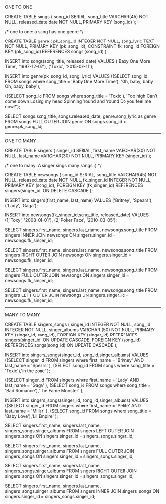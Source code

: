 ONE TO ONE

CREATE TABLE songs (
  song_id SERIAL,
  song_title VARCHAR(45) NOT NULL,
  released_date date NOT NULL,
  PRIMARY KEY (song_id)
);

/*
 one to one: a song has one genre
*/

CREATE TABLE genre (
  pk_song_id INTEGER NOT NULL,
  song_lyric TEXT NOT NULL,
  PRIMARY KEY (pk_song_id),
  CONSTRAINT fk_song_id FOREIGN KEY (pk_song_id) REFERENCES songs (song_id)
);


INSERT into songs(song_title, released_date) VALUES 
('Baby One More Time', '1997-12-02'),
('Toxic', '2015-09-11');


INSERT into genre(pk_song_id, song_lyric) 
VALUES 
((SELECT song_id FROM songs where song_title = 'Baby One More Time'),
'Oh, baby, baby
Oh, baby, baby'),

((SELECT song_id FROM songs where song_title = 'Toxic'),
'Too high
Can’t come down
Losing my head
Spinning ‘round and ‘round
Do you feel me now?');


SELECT songs.song_title, songs.released_date, genre.song_lyric as genre
FROM songs
FULL OUTER JOIN genre
ON songs.song_id = genre.pk_song_id;


------
ONE TO MANY

CREATE TABLE singers (
  singer_id SERIAL,
  first_name VARCHAR(30) NOT NULL,
  last_name VARCHAR(30) NOT NULL,
  PRIMARY KEY (singer_id)
);

/*
 one to many: A singer sings many songs :)
*/

CREATE TABLE newsongs (
  song_id SERIAL,
  song_title VARCHAR(45) NOT NULL,
  released_date date NOT NULL,
  fk_singer_id INTEGER NOT NULL,
  PRIMARY KEY (song_id),
  FOREIGN KEY (fk_singer_id) REFERENCES singers(singer_id) ON DELETE CASCADE
);

INSERT into singers(first_name, last_name) VALUES 
('Britney', 'Spears'),
('Lady', 'Gaga');

INSERT into newsongs(fk_singer_id,song_title, released_date) VALUES 
(1,'Toxy', '2008-01-01'),
(2,'Poker Face', '2010-03-05');

SELECT singers.first_name, singers.last_name, newsongs.song_title
FROM singers
INNER JOIN newsongs
ON singers.singer_id = newsongs.fk_singer_id;

SELECT singers.first_name, singers.last_name, newsongs.song_title
FROM singers
RIGHT OUTER JOIN newsongs
ON singers.singer_id = newsongs.fk_singer_id;


SELECT singers.first_name, singers.last_name, newsongs.song_title
FROM singers
FULL OUTER JOIN newsongs
ON singers.singer_id = newsongs.fk_singer_id;


SELECT singers.first_name, singers.last_name, newsongs.song_title
FROM singers
LEFT OUTER JOIN newsongs
ON singers.singer_id = newsongs.fk_singer_id;


------------
MANY TO MANY

CREATE TABLE singers_songs (
  singer_id INTEGER NOT NULL,
  song_id INTEGER NOT NULL,
  singer_albums VARCHAR (50) NOT NULL,
  PRIMARY KEY (singer_id, song_id),
  FOREIGN KEY (singer_id) REFERENCES singers(singer_id) ON UPDATE CASCADE,
  FOREIGN KEY (song_id) REFERENCES songs(song_id) ON UPDATE CASCADE
);

INSERT into singers_songs(singer_id, song_id,singer_albums) VALUES 
((SELECT singer_id FROM singers where first_name = 'Britney' AND last_name = 'Spears' ), 
(SELECT song_id FROM songs where song_title = 'Toxic'),'in the zone' );

((SELECT singer_id FROM singers where first_name = 'Lady' AND last_name = 'Gaga' ), 
(SELECT song_id FROM songs where song_title = 'Bad Romance'),'The Fame Monster' );

INSERT into singers_songs(singer_id, song_id,singer_albums) VALUES 
((SELECT singer_id FROM singers where first_name = 'Petite' AND last_name = 'Miller' ), 
(SELECT song_id FROM songs where song_title = 'Baby Love'),'Lil Empire' );



SELECT singers.first_name, singers.last_name, singers_songs.singer_albums
FROM singers
LEFT OUTER JOIN singers_songs
ON singers.singer_id = singers_songs.singer_id;


SELECT singers.first_name, singers.last_name, singers_songs.singer_albums
FROM singers
FULL OUTER JOIN singers_songs
ON singers.singer_id = singers_songs.singer_id;


SELECT singers.first_name, singers.last_name, singers_songs.singer_albums
FROM singers
RIGHT OUTER JOIN singers_songs
ON singers.singer_id = singers_songs.singer_id;


SELECT singers.first_name, singers.last_name, singers_songs.singer_albums
FROM singers
INNER JOIN singers_songs
ON singers.singer_id = singers_songs.singer_id;
